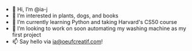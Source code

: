 - 👋 Hi, I’m @ia-j
- 👀 I’m interested in plants, dogs, and books
- 🌱 I’m currently learning Python and taking Harvard's CS50 course
- 🧺 I’m looking to work on soon automating my washing machine as my first project
- 📫 Say hello via ia@oeufcreatif.com!

<!---
ia-j/ia-j is a ✨ special ✨ repository because its `README.md` (this file) appears on your GitHub profile.
You can click the Preview link to take a look at your changes.
--->
 

